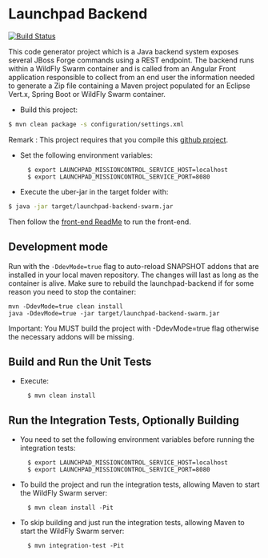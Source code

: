 # Launchpad Backend

[![Build Status](https://ci.centos.org/view/Devtools/job/devtools-launchpad-backend-generator-build-master/badge/icon)](https://ci.centos.org/view/Devtools/job/devtools-launchpad-backend-generator-build-master/)

This code generator project which is a Java backend system exposes several JBoss Forge commands
using a REST endpoint. The backend runs within a WildFly Swarm container and is called from
an Angular Front application responsible to collect from an end user the information needed to generate
a Zip file containing a Maven project populated for an Eclipse Vert.x, Spring Boot or WildFly Swarm
container.

* Build this project:

```bash
$ mvn clean package -s configuration/settings.xml
```

Remark : This project requires that you compile this [github project](http://github.com/openshiftio/launchpad-addon).

* Set the following environment variables: 

		$ export LAUNCHPAD_MISSIONCONTROL_SERVICE_HOST=localhost
		$ export LAUNCHPAD_MISSIONCONTROL_SERVICE_PORT=8080

* Execute the uber-jar in the target folder with:

```bash
$ java -jar target/launchpad-backend-swarm.jar
```

Then follow the [front-end ReadMe][1] to run the front-end.

[1]:https://github.com/openshiftio/launchpad-frontend/blob/master/README.md

## Development mode

Run with the `-DdevMode=true` flag to auto-reload SNAPSHOT addons that are installed in your local maven repository. The changes will last as long as the container is alive.
Make sure to rebuild the launchpad-backend if for some reason you need to stop the container:
```
mvn -DdevMode=true clean install
java -DdevMode=true -jar target/launchpad-backend-swarm.jar
```

Important: You MUST build the project with -DdevMode=true flag otherwise the necessary addons will be missing.

Build and Run the Unit Tests
----------------------------

* Execute:

        $ mvn clean install
        
Run the Integration Tests, Optionally Building
----------------------------------------------

* You need to set the following environment variables before running the integration tests: 

		$ export LAUNCHPAD_MISSIONCONTROL_SERVICE_HOST=localhost
		$ export LAUNCHPAD_MISSIONCONTROL_SERVICE_PORT=8080


* To build the project and run the integration tests, allowing Maven to start the WildFly Swarm server:
 
        $ mvn clean install -Pit


* To skip building and just run the integration tests, allowing Maven to start the WildFly Swarm server:

        $ mvn integration-test -Pit


